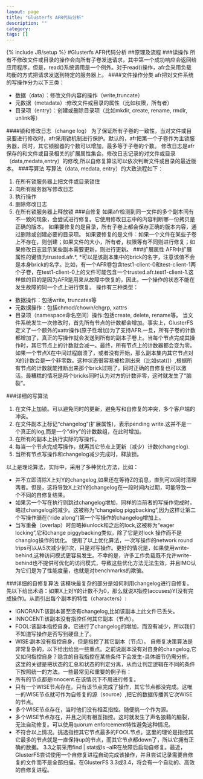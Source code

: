 ```yaml
---
layout: page
title: "Glusterfs AFR代码分析"
description: ""
category: 
tags: []
---
```

{% include JB/setup %}
#Glusterfs AFR代码分析
##原理及流程
###读操作
所有不修改文件或目录的操作会向所有子卷发送请求，其中第一个成功响应会返回给应用程序。但是，read()系统调用是一个例外。对于read()操作，afr会采用负载均衡的方式把请求发送到特定的服务器上。
####文件操作分类
afr把对文件系统的写操作分为以下三类：
 * 数据（data）：修改文件内容的操作（write,truncate）
 * 元数据（metadata）:修改文件或目录的属性（比如权限，所有者）
 * 目录项（entry）：创建或删除目录项（比如mkdir, create, rename, rmdir, unlink等）

####锁和修改日志（change log）
为了保证所有子卷的一致性，当对文件或目录要进行修改时，afr采用锁机制进行保护。默认的，afr把第一个子卷作为主锁服务器，同时，其它锁服器的个数可以增加，最多等于子卷的个数。
修改日志是afr保存的和文件或目录相关的扩展属性集合。修改日志记录的对文件或目录（data,medata,entry）的修改,所以自修复算法可以依次判断文件或目录的最近版本。
###写算法
写算法（data, medata, entry）的大致流程如下：
1.	在所有锁服务器上把文件或目录锁住
2.	向所有服务器写修改日志
3.	执行操作
4.	删除修改日志
5.	在所有锁服务器上释放锁
###自修复
如果afr检测到同一文件的多个副本间有不一致的现象，会尝试进行修复。它使用修改日志中的内容判断哪一份拷贝是正确的版本。
如果要修复的是目录，所有子卷上都会保存正确的版本内容，通过删除或创建必要的目录项。
如果要修复的是文件：如果一个文件在某些子卷上不存在，则创建；如果文件的大小，所有者，权限等有不同则进行修复；如果修改日志显示某些副本需要更新，则进行更新。
###扩展属性
AFR中扩展属性的键值为trusted.afr.*, *可以是该副本集中的brick的名字，注意该值不会是本身brick的名字。比如，有一个AFR卷包含test1-client-0和test-client-1两个子卷，在test1-client-0上的文件可能包含一个trusted.afr.test1-client-1.这样做的目的是因为AFR是用来从故障中恢复的，因此，一个操作的状态不能在发生故障的同一个点上进行恢复。
操作有三种类型：
* 数据操作：包括write, truncates等
* 元数据操作：包括chmod/chown/chgrp, xattrs
* 目录项（namespace命名空间）操作:包括create, delete, rename等。
当文件系统发生一次修改时，首先所有节点的计数都会增加。事实上，GlusterFS定义了一个额外的xattr操作(原子性增加)为了支持AFR.一旦，所有子卷的计数都增加了，真正的写操作就会发送到所有的副本子卷上。当每个节点完成其操作时，其它节点上的计数就会减一。最终，所有节点上的计数器都会变为零。如果一个节点X在中间过程崩溃了，或者没有开始，那么副本集内其它节点对X的计数会是一个非零数。这种状态很容易被检测出来（比如stat()）,根据所有节点的计数就能推断出来那个brick过期了，同时正确的自修复也可以激活。最糟糕的情况是两个bricks同时认为对方的计数非零，这时就发生了“脑裂”。

###详细的写算法
1. 在文件上加锁。可以避免同时的更新，避免写和自修复的冲突，多个客户端的冲突。
2. 在文件副本上标记“changelog”(扩展属性)，表示pending write.这并不是一个真正的log,而是一个”diry”的计数数组，在此时增加。
3. 在所有的副本上执行实际的写操作。
4. 每当一个节点完成写操作，就再其它节点上更新（减少）计数(changelog).
5. 当所有节点写操作和changelog减少完成时，释放锁。

以上是理论算法，实际中，采用了多种优化方法，比如：
* 并不立即清除X上对Y的changelog,如果还在等待Z的消息，直到可以同时清理两者。但是，这将导致X上对Y的changelog在一段时间内过期，可能导致一个不同的自修复结果。
* 如果另一个写在执行则跳过changelog增加，同样的当前者的写操作完成时，略过changelog的减少。这被称为“changelog piggbacking”,因为这样让第二个写操作骑在(‘ride along”)第一个写操作的changelog增加上。
* 当写重叠（overlap）时忽略掉unlock和之后的lock,这被称为“eager locking”,它和change piggybacking类似，除了它是对lock 操作而不是changlog操作的优化。
使用了以上优化算法，一次写操作的network round trips可以从5次减少到1次，只是对写操作。更好的情况是，如果使用write-behind,这种访问模式更容易发生。不幸的是，许多工作负载既不允许write-behind也不提供可优化的访问模式，导致这些优化方法无法生效，并且IMO认为它们是为了性能度量，也就是对benchmarks的欺骗。

###详细的自修复算法
该模块最复杂的部分是如何利用changelog进行自修复。先以下给出术语：如果X上对Y的计数不为0，那么就说X指控(accuses)Y(没有完成操作)。从而引出每个副本的特性（characters）:
* IGNORANT:该副本甚至没有changelog,比如该副本上此文件已丢失。
* INNOCENT:该副本没有指控任何其它副本（节点）。
* FOOL:该副本指控自身。它进行了changelog的增加，而没有减少，所以我们不知道写操作是否写到硬盘上了。
* WISE:副本没有指控自身，但是指控了其它副本（节点）。
自修复决策算法是非常复杂的，以下给出给出一些重点。之前说副本没有对自身的changelog,它又如何指控自身？隐含的自我指控在某些条件下会发生-具体细节仍需分析。这里的关键是把状态的汇总和状态的判定分离，从而让判定逻辑在不同的条件下按照统一的方法。一些最常见和重要的例子有：
* 所有的节点都是innocent.在该情况下不用进行修复。
* 只有一个WISE节点存在。只有该节点完成了操作，其它节点都没完成。这唯一的WISE节点就可作为自修复的源（source）,把它的数据传播其它次WISE的节点。
* 多个WISE节点存在，当时他们没有相互指控。随便挑一个作为源。
* 多个WISE节点存在，并且之间有相互指控。这时就发生了声名狼藉的脑裂，无法自动修复。可以使用quorum enforcement特性避免这种情况。
* 不符合以上情况。挑选指控其它节点最多的FOOL节点。这里的理论是指控其它最多的节点就是一直保持up的节点，而其它节点都down了，所以它拥有正确的数据。
3.3之前采用find | stat或ls –alR在故障后启动自修复。最近，GlusterFS尝试使用一个自修复进程自动完成该操作，并且尝试记录需要自修复的文件而不是全部扫描。在GlusterFS 3.3或3.4，将会有一个自动的、高效的自修复进程。
